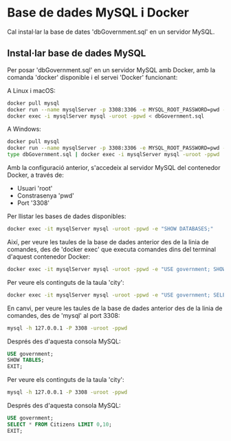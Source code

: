 # Base de dades MySQL i Docker

Cal instal·lar la base de dates 'dbGovernment.sql' en un servidor MySQL.

## Instal·lar base de dades MySQL

Per posar 'dbGovernment.sql' en un servidor MySQL amb Docker, amb la comanda 'docker' disponible i el servei 'Docker' funcionant:

A Linux i macOS:
```bash
docker pull mysql
docker run --name mysqlServer -p 3308:3306 -e MYSQL_ROOT_PASSWORD=pwd -d mysql
docker exec -i mysqlServer mysql -uroot -ppwd < dbGovernment.sql
```

A Windows:
```bash
docker pull mysql
docker run --name mysqlServer -p 3308:3306 -e MYSQL_ROOT_PASSWORD=pwd -d mysql
type dbGovernment.sql | docker exec -i mysqlServer mysql -uroot -ppwd
```

Amb la configuració anterior, s'accedeix al servidor MySQL del contenedor Docker, a través de:

* Usuari 'root'
* Constrasenya 'pwd'
* Port '3308'

Per llistar les bases de dades disponibles:
```bash
docker exec -it mysqlServer mysql -uroot -ppwd -e "SHOW DATABASES;"
```

Així, per veure les taules de la base de dades anterior des de la linia de comandes, des de 'docker exec' que executa comandes dins del terminal d'aquest contenedor Docker:

```bash
docker exec -it mysqlServer mysql -uroot -ppwd -e "USE government; SHOW TABLES;"
```

Per veure els continguts de la taula 'city':

```bash
docker exec -it mysqlServer mysql -uroot -ppwd -e "USE government; SELECT * FROM Citizens LIMIT 0,10;"
```

En canvi, per veure les taules de la base de dades anterior des de la linia de comandes, des de 'mysql' al port 3308:

```bash
mysql -h 127.0.0.1 -P 3308 -uroot -ppwd
```

Després des d'aquesta consola MySQL:
```SQL
USE government;
SHOW TABLES;
EXIT;
```

Per veure els continguts de la taula 'city':

```bash
mysql -h 127.0.0.1 -P 3308 -uroot -ppwd
```

Després des d'aquesta consola MySQL:
```SQL
USE government;
SELECT * FROM Citizens LIMIT 0,10;
EXIT;
```

